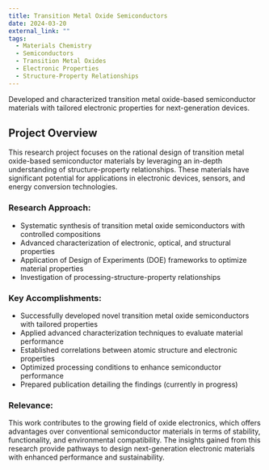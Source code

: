 ```yaml
---
title: Transition Metal Oxide Semiconductors
date: 2024-03-20
external_link: ""
tags:
  - Materials Chemistry
  - Semiconductors
  - Transition Metal Oxides
  - Electronic Properties
  - Structure-Property Relationships
---
```


Developed and characterized transition metal oxide-based semiconductor materials with tailored electronic properties for next-generation devices.

<!--more-->

## Project Overview

This research project focuses on the rational design of transition metal oxide-based semiconductor materials by leveraging an in-depth understanding of structure-property relationships. These materials have significant potential for applications in electronic devices, sensors, and energy conversion technologies.

### Research Approach:

- Systematic synthesis of transition metal oxide semiconductors with controlled compositions
- Advanced characterization of electronic, optical, and structural properties
- Application of Design of Experiments (DOE) frameworks to optimize material properties
- Investigation of processing-structure-property relationships

### Key Accomplishments:

- Successfully developed novel transition metal oxide semiconductors with tailored properties
- Applied advanced characterization techniques to evaluate material performance
- Established correlations between atomic structure and electronic properties
- Optimized processing conditions to enhance semiconductor performance
- Prepared publication detailing the findings (currently in progress)

### Relevance:

This work contributes to the growing field of oxide electronics, which offers advantages over conventional semiconductor materials in terms of stability, functionality, and environmental compatibility. The insights gained from this research provide pathways to design next-generation electronic materials with enhanced performance and sustainability.